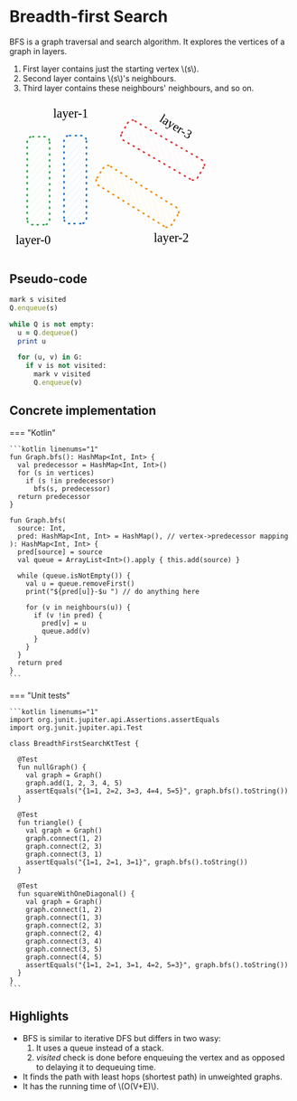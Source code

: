 # Breadth-first Search

BFS is a graph traversal and search algorithm. It explores the vertices of a graph in layers. 

1. First layer contains just the starting vertex \\(s\\).
2. Second layer contains \\(s\\)'s neighbours.
3. Third layer contains these neighbours' neighbours, and so on.

<svg version="1.1" xmlns="http://www.w3.org/2000/svg" viewBox="0 0 326.2095054362951 247.64291381835938" width="360">
  <g stroke-linecap="round" transform="translate(228.14291381835938 8.785659790039062) rotate(300.144952583692 18 70.57142639160156)"><path d="M2.4 2.08 C2.4 2.08, 2.4 2.08, 2.4 2.08 M2.4 2.08 C2.4 2.08, 2.4 2.08, 2.4 2.08 M-0.1 17.14 C4.56 11.79, 9.21 6.43, 14.34 0.54 M-0.1 17.14 C3.58 12.92, 7.25 8.69, 14.34 0.54 M0.04 29.18 C6.6 21.63, 13.17 14.08, 24.97 0.5 M0.04 29.18 C9.16 18.69, 18.28 8.2, 24.97 0.5 M0.17 41.22 C8.67 31.44, 17.18 21.66, 33.63 2.73 M0.17 41.22 C7.89 32.35, 15.6 23.47, 33.63 2.73 M0.3 53.26 C8.78 43.51, 17.26 33.75, 36.39 11.76 M0.3 53.26 C8.55 43.78, 16.79 34.3, 36.39 11.76 M0.44 65.31 C9.91 54.41, 19.39 43.51, 35.86 24.55 M0.44 65.31 C11.8 52.24, 23.15 39.17, 35.86 24.55 M-0.09 78.1 C9.96 66.54, 20.01 54.98, 36 36.59 M-0.09 78.1 C7.34 69.55, 14.78 61.01, 36 36.59 M0.05 90.14 C7.42 81.67, 14.78 73.19, 36.13 48.63 M0.05 90.14 C10.05 78.63, 20.05 67.13, 36.13 48.63 M0.18 102.18 C12.22 88.33, 24.27 74.47, 36.26 60.67 M0.18 102.18 C13.8 86.51, 27.43 70.84, 36.26 60.67 M0.31 114.22 C9.44 103.72, 18.57 93.22, 36.4 72.71 M0.31 114.22 C13.17 99.43, 26.03 84.64, 36.4 72.71 M0.45 126.26 C14.2 110.45, 27.94 94.63, 35.87 85.51 M0.45 126.26 C8.45 117.06, 16.45 107.86, 35.87 85.51 M1.24 137.55 C13.38 123.58, 25.53 109.6, 36.01 97.55 M1.24 137.55 C12.26 124.87, 23.28 112.19, 36.01 97.55 M9.24 140.54 C16.65 132.02, 24.05 123.5, 36.14 109.59 M9.24 140.54 C15.6 133.22, 21.96 125.91, 36.14 109.59 M19.22 141.26 C25.62 133.88, 32.03 126.51, 36.27 121.63 M19.22 141.26 C22.99 136.91, 26.77 132.56, 36.27 121.63 M30.5 140.47 C31.95 138.8, 33.4 137.13, 35.75 134.43 M30.5 140.47 C32.07 138.67, 33.63 136.87, 35.75 134.43" stroke="#fff5f5" stroke-width="1" fill="none"></path><path d="M9 0 C12.81 0, 16.62 0, 27 0 M27 0 C33 0, 36 3, 36 9 M36 9 C36 41.46, 36 73.93, 36 132.14 M36 132.14 C36 138.14, 33 141.14, 27 141.14 M27 141.14 C22.84 141.14, 18.67 141.14, 9 141.14 M9 141.14 C3 141.14, 0 138.14, 0 132.14 M0 132.14 C0 103.25, 0 74.35, 0 9 M0 9 C0 3, 3 0, 9 0" stroke="#e03131" stroke-width="2.5" fill="none" stroke-dasharray="1.5 8"></path></g><g stroke-linecap="round" transform="translate(187.42849731445312 82.92857360839844) rotate(301.89436790784623 18 70.57142639160156)"><path d="M2.4 2.08 C2.4 2.08, 2.4 2.08, 2.4 2.08 M2.4 2.08 C2.4 2.08, 2.4 2.08, 2.4 2.08 M-0.1 17.14 C2.89 13.71, 5.88 10.27, 14.34 0.54 M-0.1 17.14 C4.05 12.38, 8.19 7.61, 14.34 0.54 M0.04 29.18 C7.07 21.1, 14.1 13.01, 24.97 0.5 M0.04 29.18 C7.09 21.07, 14.15 12.95, 24.97 0.5 M0.17 41.22 C7.94 32.29, 15.7 23.36, 33.63 2.73 M0.17 41.22 C11.28 28.44, 22.39 15.66, 33.63 2.73 M0.3 53.26 C7.92 44.5, 15.54 35.74, 36.39 11.76 M0.3 53.26 C12.36 39.39, 24.42 25.52, 36.39 11.76 M0.44 65.31 C12.11 51.88, 23.78 38.45, 35.86 24.55 M0.44 65.31 C10.34 53.92, 20.24 42.53, 35.86 24.55 M-0.09 78.1 C7.5 69.37, 15.09 60.64, 36 36.59 M-0.09 78.1 C14.08 61.81, 28.24 45.52, 36 36.59 M0.05 90.14 C12.52 75.79, 25 61.44, 36.13 48.63 M0.05 90.14 C9.99 78.7, 19.93 67.27, 36.13 48.63 M0.18 102.18 C9.31 91.68, 18.43 81.19, 36.26 60.67 M0.18 102.18 C9.3 91.69, 18.42 81.2, 36.26 60.67 M0.31 114.22 C8.63 104.65, 16.95 95.08, 36.4 72.71 M0.31 114.22 C11.63 101.21, 22.95 88.19, 36.4 72.71 M0.45 126.26 C11.61 113.43, 22.77 100.59, 35.87 85.51 M0.45 126.26 C9.55 115.8, 18.64 105.33, 35.87 85.51 M1.24 137.55 C9.46 128.08, 17.69 118.62, 36.01 97.55 M1.24 137.55 C9.37 128.19, 17.5 118.84, 36.01 97.55 M9.24 140.54 C19.35 128.9, 29.47 117.27, 36.14 109.59 M9.24 140.54 C17.13 131.46, 25.02 122.39, 36.14 109.59 M19.22 141.26 C24.67 134.98, 30.13 128.7, 36.27 121.63 M19.22 141.26 C24.73 134.91, 30.25 128.56, 36.27 121.63 M30.5 140.47 C31.65 139.15, 32.79 137.83, 35.75 134.43 M30.5 140.47 C32.59 138.07, 34.67 135.67, 35.75 134.43" stroke="#fff9db" stroke-width="1" fill="none"></path><path d="M9 0 C15.48 0, 21.96 0, 27 0 M27 0 C33 0, 36 3, 36 9 M36 9 C36 44.17, 36 79.33, 36 132.14 M36 132.14 C36 138.14, 33 141.14, 27 141.14 M27 141.14 C22.15 141.14, 17.3 141.14, 9 141.14 M9 141.14 C3 141.14, 0 138.14, 0 132.14 M0 132.14 C0 83.35, 0 34.57, 0 9 M0 9 C0 3, 3 0, 9 0" stroke="#f08c00" stroke-width="2.5" fill="none" stroke-dasharray="1.5 8"></path></g><g stroke-linecap="round" transform="translate(87.57147216796875 56.07151794433594) rotate(0 18 70.57142639160156)"><path d="M2.4 2.08 C2.4 2.08, 2.4 2.08, 2.4 2.08 M2.4 2.08 C2.4 2.08, 2.4 2.08, 2.4 2.08 M-0.1 17.14 C2.89 13.71, 5.88 10.27, 14.34 0.54 M-0.1 17.14 C4.16 12.25, 8.41 7.36, 14.34 0.54 M0.04 29.18 C6.3 21.98, 12.55 14.79, 24.97 0.5 M0.04 29.18 C7.23 20.91, 14.42 12.64, 24.97 0.5 M0.17 41.22 C13.14 26.31, 26.1 11.39, 33.63 2.73 M0.17 41.22 C12.12 27.48, 24.07 13.73, 33.63 2.73 M0.3 53.26 C14.14 37.35, 27.97 21.44, 36.39 11.76 M0.3 53.26 C10.01 42.1, 19.71 30.94, 36.39 11.76 M0.44 65.31 C9.15 55.28, 17.87 45.25, 35.86 24.55 M0.44 65.31 C13.01 50.84, 25.58 36.38, 35.86 24.55 M-0.09 78.1 C13.16 62.86, 26.41 47.62, 36 36.59 M-0.09 78.1 C9.46 67.12, 19.01 56.13, 36 36.59 M0.05 90.14 C9.66 79.08, 19.27 68.03, 36.13 48.63 M0.05 90.14 C11.72 76.72, 23.39 63.29, 36.13 48.63 M0.18 102.18 C12.26 88.28, 24.35 74.38, 36.26 60.67 M0.18 102.18 C10.56 90.24, 20.94 78.3, 36.26 60.67 M0.31 114.22 C14 98.48, 27.69 82.73, 36.4 72.71 M0.31 114.22 C11.19 101.71, 22.07 89.19, 36.4 72.71 M0.45 126.26 C13.4 111.36, 26.35 96.46, 35.87 85.51 M0.45 126.26 C9.42 115.95, 18.39 105.63, 35.87 85.51 M1.24 137.55 C13.84 123.05, 26.45 108.55, 36.01 97.55 M1.24 137.55 C12.75 124.31, 24.26 111.07, 36.01 97.55 M9.24 140.54 C16.92 131.7, 24.6 122.86, 36.14 109.59 M9.24 140.54 C19.46 128.78, 29.67 117.03, 36.14 109.59 M19.22 141.26 C23.32 136.53, 27.42 131.81, 36.27 121.63 M19.22 141.26 C23.6 136.21, 27.98 131.17, 36.27 121.63 M30.5 140.47 C31.91 138.85, 33.31 137.23, 35.75 134.43 M30.5 140.47 C32.54 138.12, 34.58 135.77, 35.75 134.43" stroke="#e7f5ff" stroke-width="1" fill="none"></path><path d="M9 0 C14.52 0, 20.05 0, 27 0 M27 0 C33 0, 36 3, 36 9 M36 9 C36 53.92, 36 98.83, 36 132.14 M36 132.14 C36 138.14, 33 141.14, 27 141.14 M27 141.14 C19.99 141.14, 12.98 141.14, 9 141.14 M9 141.14 C3 141.14, 0 138.14, 0 132.14 M0 132.14 C0 102.85, 0 73.56, 0 9 M0 9 C0 3, 3 0, 9 0" stroke="#1971c2" stroke-width="2.5" fill="none" stroke-dasharray="1.5 8"></path></g><g stroke-linecap="round" transform="translate(28.42852783203125 57.785797119140625) rotate(0 18 70.57142639160156)"><path d="M2.4 2.08 C2.4 2.08, 2.4 2.08, 2.4 2.08 M2.4 2.08 C2.4 2.08, 2.4 2.08, 2.4 2.08 M-0.1 17.14 C5.58 10.62, 11.25 4.09, 14.34 0.54 M-0.1 17.14 C2.99 13.59, 6.08 10.03, 14.34 0.54 M0.04 29.18 C8.05 19.96, 16.07 10.74, 24.97 0.5 M0.04 29.18 C8.1 19.91, 16.15 10.65, 24.97 0.5 M0.17 41.22 C10.32 29.55, 20.46 17.88, 33.63 2.73 M0.17 41.22 C12.66 26.85, 25.16 12.48, 33.63 2.73 M0.3 53.26 C14.5 36.94, 28.69 20.61, 36.39 11.76 M0.3 53.26 C10.6 41.42, 20.9 29.57, 36.39 11.76 M0.44 65.31 C13.05 50.79, 25.67 36.28, 35.86 24.55 M0.44 65.31 C13.69 50.06, 26.94 34.82, 35.86 24.55 M-0.09 78.1 C7.44 69.44, 14.97 60.78, 36 36.59 M-0.09 78.1 C10.88 65.48, 21.85 52.86, 36 36.59 M0.05 90.14 C13.22 74.99, 26.39 59.83, 36.13 48.63 M0.05 90.14 C8.95 79.9, 17.85 69.66, 36.13 48.63 M0.18 102.18 C13.88 86.43, 27.58 70.67, 36.26 60.67 M0.18 102.18 C8.71 92.37, 17.23 82.57, 36.26 60.67 M0.31 114.22 C10.81 102.15, 21.3 90.08, 36.4 72.71 M0.31 114.22 C12.06 100.71, 23.81 87.19, 36.4 72.71 M0.45 126.26 C13.38 111.39, 26.31 96.51, 35.87 85.51 M0.45 126.26 C12.6 112.29, 24.75 98.31, 35.87 85.51 M1.24 137.55 C9.6 127.93, 17.97 118.3, 36.01 97.55 M1.24 137.55 C9.85 127.64, 18.47 117.72, 36.01 97.55 M9.24 140.54 C16.53 132.15, 23.81 123.77, 36.14 109.59 M9.24 140.54 C16.98 131.63, 24.72 122.73, 36.14 109.59 M19.22 141.26 C23.8 135.98, 28.38 130.71, 36.27 121.63 M19.22 141.26 C25.25 134.32, 31.28 127.37, 36.27 121.63 M30.5 140.47 C31.81 138.96, 33.12 137.45, 35.75 134.43 M30.5 140.47 C32.27 138.43, 34.04 136.39, 35.75 134.43" stroke="#ebfbee" stroke-width="1" fill="none"></path><path d="M9 0 C13.81 0, 18.61 0, 27 0 M27 0 C33 0, 36 3, 36 9 M36 9 C36 35.67, 36 62.35, 36 132.14 M36 132.14 C36 138.14, 33 141.14, 27 141.14 M27 141.14 C22.89 141.14, 18.77 141.14, 9 141.14 M9 141.14 C3 141.14, 0 138.14, 0 132.14 M0 132.14 C0 92.75, 0 53.35, 0 9 M0 9 C0 3, 3 0, 9 0" stroke="#2f9e44" stroke-width="2.5" fill="none" stroke-dasharray="1.5 8"></path></g><g stroke-linecap="round" transform="translate(35.64295959472656 123.9285888671875) rotate(0 8.28570556640625 8.285720825195312)"><path d="M16.57 8.29 C16.57 8.77, 16.53 9.25, 16.45 9.72 C16.36 10.2, 16.24 10.67, 16.07 11.12 C15.91 11.57, 15.7 12.01, 15.46 12.43 C15.22 12.84, 14.94 13.24, 14.63 13.61 C14.32 13.98, 13.98 14.32, 13.61 14.63 C13.24 14.94, 12.84 15.22, 12.43 15.46 C12.01 15.7, 11.57 15.91, 11.12 16.07 C10.67 16.24, 10.2 16.36, 9.72 16.45 C9.25 16.53, 8.77 16.57, 8.29 16.57 C7.81 16.57, 7.32 16.53, 6.85 16.45 C6.37 16.36, 5.9 16.24, 5.45 16.07 C5 15.91, 4.56 15.7, 4.14 15.46 C3.73 15.22, 3.33 14.94, 2.96 14.63 C2.59 14.32, 2.25 13.98, 1.94 13.61 C1.63 13.24, 1.35 12.84, 1.11 12.43 C0.87 12.01, 0.66 11.57, 0.5 11.12 C0.34 10.67, 0.21 10.2, 0.13 9.72 C0.04 9.25, 0 8.77, 0 8.29 C0 7.81, 0.04 7.32, 0.13 6.85 C0.21 6.37, 0.34 5.9, 0.5 5.45 C0.66 5, 0.87 4.56, 1.11 4.14 C1.35 3.73, 1.63 3.33, 1.94 2.96 C2.25 2.59, 2.59 2.25, 2.96 1.94 C3.33 1.63, 3.73 1.35, 4.14 1.11 C4.56 0.87, 5 0.66, 5.45 0.5 C5.9 0.34, 6.37 0.21, 6.85 0.13 C7.32 0.04, 7.81 0, 8.29 0 C8.77 0, 9.25 0.04, 9.72 0.13 C10.2 0.21, 10.67 0.34, 11.12 0.5 C11.57 0.66, 12.01 0.87, 12.43 1.11 C12.84 1.35, 13.24 1.63, 13.61 1.94 C13.98 2.25, 14.32 2.59, 14.63 2.96 C14.94 3.33, 15.22 3.73, 15.46 4.14 C15.7 4.56, 15.91 5, 16.07 5.45 C16.24 5.9, 16.36 6.37, 16.45 6.85 C16.53 7.32, 16.55 8.05, 16.57 8.29 C16.59 8.53, 16.59 8.05, 16.57 8.29" stroke="var(--md-code-fg-color)" stroke-width="2" fill="none"></path></g><g stroke-linecap="round" transform="translate(96.28570556640625 75.07148742675781) rotate(0 8.28570556640625 8.285720825195312)"><path d="M16.57 8.29 C16.57 8.77, 16.53 9.25, 16.45 9.72 C16.36 10.2, 16.24 10.67, 16.07 11.12 C15.91 11.57, 15.7 12.01, 15.46 12.43 C15.22 12.84, 14.94 13.24, 14.63 13.61 C14.32 13.98, 13.98 14.32, 13.61 14.63 C13.24 14.94, 12.84 15.22, 12.43 15.46 C12.01 15.7, 11.57 15.91, 11.12 16.07 C10.67 16.24, 10.2 16.36, 9.72 16.45 C9.25 16.53, 8.77 16.57, 8.29 16.57 C7.81 16.57, 7.32 16.53, 6.85 16.45 C6.37 16.36, 5.9 16.24, 5.45 16.07 C5 15.91, 4.56 15.7, 4.14 15.46 C3.73 15.22, 3.33 14.94, 2.96 14.63 C2.59 14.32, 2.25 13.98, 1.94 13.61 C1.63 13.24, 1.35 12.84, 1.11 12.43 C0.87 12.01, 0.66 11.57, 0.5 11.12 C0.34 10.67, 0.21 10.2, 0.13 9.72 C0.04 9.25, 0 8.77, 0 8.29 C0 7.81, 0.04 7.32, 0.13 6.85 C0.21 6.37, 0.34 5.9, 0.5 5.45 C0.66 5, 0.87 4.56, 1.11 4.14 C1.35 3.73, 1.63 3.33, 1.94 2.96 C2.25 2.59, 2.59 2.25, 2.96 1.94 C3.33 1.63, 3.73 1.35, 4.14 1.11 C4.56 0.87, 5 0.66, 5.45 0.5 C5.9 0.34, 6.37 0.21, 6.85 0.13 C7.32 0.04, 7.81 0, 8.29 0 C8.77 0, 9.25 0.04, 9.72 0.13 C10.2 0.21, 10.67 0.34, 11.12 0.5 C11.57 0.66, 12.01 0.87, 12.43 1.11 C12.84 1.35, 13.24 1.63, 13.61 1.94 C13.98 2.25, 14.32 2.59, 14.63 2.96 C14.94 3.33, 15.22 3.73, 15.46 4.14 C15.7 4.56, 15.91 5, 16.07 5.45 C16.24 5.9, 16.36 6.37, 16.45 6.85 C16.53 7.32, 16.55 8.05, 16.57 8.29 C16.59 8.53, 16.59 8.05, 16.57 8.29" stroke="var(--md-code-fg-color)" stroke-width="2" fill="none"></path></g><g stroke-linecap="round" transform="translate(95.142822265625 168.35719299316406) rotate(0 8.28570556640625 8.285720825195312)"><path d="M16.57 8.29 C16.57 8.77, 16.53 9.25, 16.45 9.72 C16.36 10.2, 16.24 10.67, 16.07 11.12 C15.91 11.57, 15.7 12.01, 15.46 12.43 C15.22 12.84, 14.94 13.24, 14.63 13.61 C14.32 13.98, 13.98 14.32, 13.61 14.63 C13.24 14.94, 12.84 15.22, 12.43 15.46 C12.01 15.7, 11.57 15.91, 11.12 16.07 C10.67 16.24, 10.2 16.36, 9.72 16.45 C9.25 16.53, 8.77 16.57, 8.29 16.57 C7.81 16.57, 7.32 16.53, 6.85 16.45 C6.37 16.36, 5.9 16.24, 5.45 16.07 C5 15.91, 4.56 15.7, 4.14 15.46 C3.73 15.22, 3.33 14.94, 2.96 14.63 C2.59 14.32, 2.25 13.98, 1.94 13.61 C1.63 13.24, 1.35 12.84, 1.11 12.43 C0.87 12.01, 0.66 11.57, 0.5 11.12 C0.34 10.67, 0.21 10.2, 0.13 9.72 C0.04 9.25, 0 8.77, 0 8.29 C0 7.81, 0.04 7.32, 0.13 6.85 C0.21 6.37, 0.34 5.9, 0.5 5.45 C0.66 5, 0.87 4.56, 1.11 4.14 C1.35 3.73, 1.63 3.33, 1.94 2.96 C2.25 2.59, 2.59 2.25, 2.96 1.94 C3.33 1.63, 3.73 1.35, 4.14 1.11 C4.56 0.87, 5 0.66, 5.45 0.5 C5.9 0.34, 6.37 0.21, 6.85 0.13 C7.32 0.04, 7.81 0, 8.29 0 C8.77 0, 9.25 0.04, 9.72 0.13 C10.2 0.21, 10.67 0.34, 11.12 0.5 C11.57 0.66, 12.01 0.87, 12.43 1.11 C12.84 1.35, 13.24 1.63, 13.61 1.94 C13.98 2.25, 14.32 2.59, 14.63 2.96 C14.94 3.33, 15.22 3.73, 15.46 4.14 C15.7 4.56, 15.91 5, 16.07 5.45 C16.24 5.9, 16.36 6.37, 16.45 6.85 C16.53 7.32, 16.55 8.05, 16.57 8.29 C16.59 8.53, 16.59 8.05, 16.57 8.29" stroke="var(--md-code-fg-color)" stroke-width="2" fill="none"></path></g><g stroke-linecap="round" transform="translate(166.82147979736328 125.71429443359375) rotate(0 8.28570556640625 8.285720825195312)"><path d="M16.57 8.29 C16.57 8.77, 16.53 9.25, 16.45 9.72 C16.36 10.2, 16.24 10.67, 16.07 11.12 C15.91 11.57, 15.7 12.01, 15.46 12.43 C15.22 12.84, 14.94 13.24, 14.63 13.61 C14.32 13.98, 13.98 14.32, 13.61 14.63 C13.24 14.94, 12.84 15.22, 12.43 15.46 C12.01 15.7, 11.57 15.91, 11.12 16.07 C10.67 16.24, 10.2 16.36, 9.72 16.45 C9.25 16.53, 8.77 16.57, 8.29 16.57 C7.81 16.57, 7.32 16.53, 6.85 16.45 C6.37 16.36, 5.9 16.24, 5.45 16.07 C5 15.91, 4.56 15.7, 4.14 15.46 C3.73 15.22, 3.33 14.94, 2.96 14.63 C2.59 14.32, 2.25 13.98, 1.94 13.61 C1.63 13.24, 1.35 12.84, 1.11 12.43 C0.87 12.01, 0.66 11.57, 0.5 11.12 C0.34 10.67, 0.21 10.2, 0.13 9.72 C0.04 9.25, 0 8.77, 0 8.29 C0 7.81, 0.04 7.32, 0.13 6.85 C0.21 6.37, 0.34 5.9, 0.5 5.45 C0.66 5, 0.87 4.56, 1.11 4.14 C1.35 3.73, 1.63 3.33, 1.94 2.96 C2.25 2.59, 2.59 2.25, 2.96 1.94 C3.33 1.63, 3.73 1.35, 4.14 1.11 C4.56 0.87, 5 0.66, 5.45 0.5 C5.9 0.34, 6.37 0.21, 6.85 0.13 C7.32 0.04, 7.81 0, 8.29 0 C8.77 0, 9.25 0.04, 9.72 0.13 C10.2 0.21, 10.67 0.34, 11.12 0.5 C11.57 0.66, 12.01 0.87, 12.43 1.11 C12.84 1.35, 13.24 1.63, 13.61 1.94 C13.98 2.25, 14.32 2.59, 14.63 2.96 C14.94 3.33, 15.22 3.73, 15.46 4.14 C15.7 4.56, 15.91 5, 16.07 5.45 C16.24 5.9, 16.36 6.37, 16.45 6.85 C16.53 7.32, 16.55 8.05, 16.57 8.29 C16.59 8.53, 16.59 8.05, 16.57 8.29" stroke="var(--md-code-fg-color)" stroke-width="2" fill="none"></path></g><g stroke-linecap="round" transform="translate(234.32128143310547 69.42857360839844) rotate(0 8.28570556640625 8.285720825195312)"><path d="M16.57 8.29 C16.57 8.77, 16.53 9.25, 16.45 9.72 C16.36 10.2, 16.24 10.67, 16.07 11.12 C15.91 11.57, 15.7 12.01, 15.46 12.43 C15.22 12.84, 14.94 13.24, 14.63 13.61 C14.32 13.98, 13.98 14.32, 13.61 14.63 C13.24 14.94, 12.84 15.22, 12.43 15.46 C12.01 15.7, 11.57 15.91, 11.12 16.07 C10.67 16.24, 10.2 16.36, 9.72 16.45 C9.25 16.53, 8.77 16.57, 8.29 16.57 C7.81 16.57, 7.32 16.53, 6.85 16.45 C6.37 16.36, 5.9 16.24, 5.45 16.07 C5 15.91, 4.56 15.7, 4.14 15.46 C3.73 15.22, 3.33 14.94, 2.96 14.63 C2.59 14.32, 2.25 13.98, 1.94 13.61 C1.63 13.24, 1.35 12.84, 1.11 12.43 C0.87 12.01, 0.66 11.57, 0.5 11.12 C0.34 10.67, 0.21 10.2, 0.13 9.72 C0.04 9.25, 0 8.77, 0 8.29 C0 7.81, 0.04 7.32, 0.13 6.85 C0.21 6.37, 0.34 5.9, 0.5 5.45 C0.66 5, 0.87 4.56, 1.11 4.14 C1.35 3.73, 1.63 3.33, 1.94 2.96 C2.25 2.59, 2.59 2.25, 2.96 1.94 C3.33 1.63, 3.73 1.35, 4.14 1.11 C4.56 0.87, 5 0.66, 5.45 0.5 C5.9 0.34, 6.37 0.21, 6.85 0.13 C7.32 0.04, 7.81 0, 8.29 0 C8.77 0, 9.25 0.04, 9.72 0.13 C10.2 0.21, 10.67 0.34, 11.12 0.5 C11.57 0.66, 12.01 0.87, 12.43 1.11 C12.84 1.35, 13.24 1.63, 13.61 1.94 C13.98 2.25, 14.32 2.59, 14.63 2.96 C14.94 3.33, 15.22 3.73, 15.46 4.14 C15.7 4.56, 15.91 5, 16.07 5.45 C16.24 5.9, 16.36 6.37, 16.45 6.85 C16.53 7.32, 16.55 8.05, 16.57 8.29 C16.59 8.53, 16.59 8.05, 16.57 8.29" stroke="var(--md-code-fg-color)" stroke-width="2" fill="none"></path></g><g stroke-linecap="round" transform="translate(232.0355453491211 167.85719299316406) rotate(0 8.28570556640625 8.285720825195312)"><path d="M16.57 8.29 C16.57 8.77, 16.53 9.25, 16.45 9.72 C16.36 10.2, 16.24 10.67, 16.07 11.12 C15.91 11.57, 15.7 12.01, 15.46 12.43 C15.22 12.84, 14.94 13.24, 14.63 13.61 C14.32 13.98, 13.98 14.32, 13.61 14.63 C13.24 14.94, 12.84 15.22, 12.43 15.46 C12.01 15.7, 11.57 15.91, 11.12 16.07 C10.67 16.24, 10.2 16.36, 9.72 16.45 C9.25 16.53, 8.77 16.57, 8.29 16.57 C7.81 16.57, 7.32 16.53, 6.85 16.45 C6.37 16.36, 5.9 16.24, 5.45 16.07 C5 15.91, 4.56 15.7, 4.14 15.46 C3.73 15.22, 3.33 14.94, 2.96 14.63 C2.59 14.32, 2.25 13.98, 1.94 13.61 C1.63 13.24, 1.35 12.84, 1.11 12.43 C0.87 12.01, 0.66 11.57, 0.5 11.12 C0.34 10.67, 0.21 10.2, 0.13 9.72 C0.04 9.25, 0 8.77, 0 8.29 C0 7.81, 0.04 7.32, 0.13 6.85 C0.21 6.37, 0.34 5.9, 0.5 5.45 C0.66 5, 0.87 4.56, 1.11 4.14 C1.35 3.73, 1.63 3.33, 1.94 2.96 C2.25 2.59, 2.59 2.25, 2.96 1.94 C3.33 1.63, 3.73 1.35, 4.14 1.11 C4.56 0.87, 5 0.66, 5.45 0.5 C5.9 0.34, 6.37 0.21, 6.85 0.13 C7.32 0.04, 7.81 0, 8.29 0 C8.77 0, 9.25 0.04, 9.72 0.13 C10.2 0.21, 10.67 0.34, 11.12 0.5 C11.57 0.66, 12.01 0.87, 12.43 1.11 C12.84 1.35, 13.24 1.63, 13.61 1.94 C13.98 2.25, 14.32 2.59, 14.63 2.96 C14.94 3.33, 15.22 3.73, 15.46 4.14 C15.7 4.56, 15.91 5, 16.07 5.45 C16.24 5.9, 16.36 6.37, 16.45 6.85 C16.53 7.32, 16.55 8.05, 16.57 8.29 C16.59 8.53, 16.59 8.05, 16.57 8.29" stroke="var(--md-code-fg-color)" stroke-width="2" fill="none"></path></g><g stroke-linecap="round"><g transform="translate(55.14288330078125 121.21438598632812) rotate(0 18.285720825195312 -14)"><path d="M0 0 C6.1 -4.67, 30.48 -23.33, 36.57 -28 M0 0 C6.1 -4.67, 30.48 -23.33, 36.57 -28" stroke="var(--md-code-fg-color)" stroke-width="2" fill="none"></path></g></g><mask></mask><g stroke-linecap="round"><g transform="translate(56.285736083984375 141.21438598632812) rotate(0 17.142852783203125 12.5714111328125)"><path d="M0 0 C5.71 4.19, 28.57 20.95, 34.29 25.14 M0 0 C5.71 4.19, 28.57 20.95, 34.29 25.14" stroke="var(--md-code-fg-color)" stroke-width="2" fill="none"></path></g></g><mask></mask><g stroke-linecap="round"><g transform="translate(118.402831168646 92.26369800756893) rotate(0 21.72323014522459 15.81064235788459)"><path d="M0 0 C7.24 5.27, 36.21 26.35, 43.45 31.62 M0 0 C7.24 5.27, 36.21 26.35, 43.45 31.62" stroke="var(--md-code-fg-color)" stroke-width="2" fill="none"></path></g></g><mask></mask><g stroke-linecap="round"><g transform="translate(118.73658448864342 172.0858999277039) rotate(0 21.016190430933307 -14.01308201990335)"><path d="M0 0 C7.01 -4.67, 35.03 -23.36, 42.03 -28.03 M0 0 C7.01 -4.67, 35.03 -23.36, 42.03 -28.03" stroke="var(--md-code-fg-color)" stroke-width="2" fill="none"></path></g></g><mask></mask><g stroke-linecap="round"><g transform="translate(185.7132951685541 122.65363666120072) rotate(0 22.518392249803668 -17.74809780386238)"><path d="M0 0 C7.51 -5.92, 37.53 -29.58, 45.04 -35.5 M0 0 C7.51 -5.92, 37.53 -29.58, 45.04 -35.5" stroke="var(--md-code-fg-color)" stroke-width="2" fill="none"></path></g></g><mask></mask><g stroke-linecap="round"><g transform="translate(187.17295789525787 143.34252298136778) rotate(0 19.63706577619925 11.384969146821106)"><path d="M0 0 C6.55 3.79, 32.73 18.97, 39.27 22.77 M0 0 C6.55 3.79, 32.73 18.97, 39.27 22.77" stroke="var(--md-code-fg-color)" stroke-width="2" fill="none"></path></g></g><mask></mask><g stroke-linecap="round"><g transform="translate(241.83310962010654 92.0635065605259) rotate(0 -0.39142990755729556 33.72197813635516)"><path d="M0 0 C-0.13 11.24, -0.65 56.2, -0.78 67.44 M0 0 C-0.13 11.24, -0.65 56.2, -0.78 67.44" stroke="var(--md-code-fg-color)" stroke-width="2" fill="none"></path></g></g><mask></mask><g transform="translate(10 212.64291381835938) rotate(0 34.749969482421875 12.5)"><text x="0" y="17.52" font-family="Virgil, Segoe UI Emoji" font-size="20px" fill="var(--md-code-fg-color)" text-anchor="start" style="white-space: pre;" direction="ltr" dominant-baseline="alphabetic">layer-0</text></g><g transform="translate(70.25006103515625 10) rotate(0 30.579971313476562 12.5)"><text x="0" y="17.52" font-family="Virgil, Segoe UI Emoji" font-size="20px" fill="var(--md-code-fg-color)" text-anchor="start" style="white-space: pre;" direction="ltr" dominant-baseline="alphabetic">layer-1</text></g><g transform="translate(231.6785888671875 208.71432495117188) rotate(0 34.989967346191406 12.5)"><text x="0" y="17.52" font-family="Virgil, Segoe UI Emoji" font-size="20px" fill="var(--md-code-fg-color)" text-anchor="start" style="white-space: pre;" direction="ltr" dominant-baseline="alphabetic">layer-2</text></g><g transform="translate(237.392822265625 33.857177734375) rotate(31.761823465343664 34.679969787597656 12.5)"><text x="0" y="17.52" font-family="Virgil, Segoe UI Emoji" font-size="20px" fill="var(--md-code-fg-color)" text-anchor="start" style="white-space: pre;" direction="ltr" dominant-baseline="alphabetic">layer-3</text></g><g stroke-linecap="round"><g transform="translate(119.28573608398438 180.071533203125) rotate(0 52.28569030761719 -0.8571319580078125)"><path d="M0 0 C17.43 -0.29, 87.14 -1.43, 104.57 -1.71 M0 0 C17.43 -0.29, 87.14 -1.43, 104.57 -1.71" stroke="var(--md-code-fg-color)" stroke-width="2" fill="none"></path></g></g><mask></mask></svg>

## Pseudo-code

```ruby title="BFS(G, s)" linenums="1" hl_lines="1 2 10 11"
mark s visited
Q.enqueue(s)

while Q is not empty:
  u = Q.dequeue()
  print u

  for (u, v) in G:
    if v is not visited:
      mark v visited
      Q.enqueue(v)
```

## Concrete implementation

=== "Kotlin"

    ```kotlin linenums="1"
    fun Graph.bfs(): HashMap<Int, Int> {
      val predecessor = HashMap<Int, Int>()
      for (s in vertices)
        if (s !in predecessor)
          bfs(s, predecessor)
      return predecessor
    }

    fun Graph.bfs(
      source: Int,
      pred: HashMap<Int, Int> = HashMap(), // vertex->predecessor mapping
    ): HashMap<Int, Int> {
      pred[source] = source
      val queue = ArrayList<Int>().apply { this.add(source) }

      while (queue.isNotEmpty()) {
        val u = queue.removeFirst()
        print("${pred[u]}-$u ") // do anything here

        for (v in neighbours(u)) {
          if (v !in pred) {
            pred[v] = u
            queue.add(v)
          }
        }
      }
      return pred
    }
    ```


=== "Unit tests"

    ```kotlin linenums="1"
    import org.junit.jupiter.api.Assertions.assertEquals
    import org.junit.jupiter.api.Test

    class BreadthFirstSearchKtTest {

      @Test
      fun nullGraph() {
        val graph = Graph()
        graph.add(1, 2, 3, 4, 5)
        assertEquals("{1=1, 2=2, 3=3, 4=4, 5=5}", graph.bfs().toString())
      }

      @Test
      fun triangle() {
        val graph = Graph()
        graph.connect(1, 2)
        graph.connect(2, 3)
        graph.connect(3, 1)
        assertEquals("{1=1, 2=1, 3=1}", graph.bfs().toString())
      }

      @Test
      fun squareWithOneDiagonal() {
        val graph = Graph()
        graph.connect(1, 2)
        graph.connect(1, 3)
        graph.connect(2, 3)
        graph.connect(2, 4)
        graph.connect(3, 4)
        graph.connect(3, 5)
        graph.connect(4, 5)
        assertEquals("{1=1, 2=1, 3=1, 4=2, 5=3}", graph.bfs().toString())
      }
    }
    ```


## Highlights

* BFS is similar to iterative DFS but differs in two wasy:
    1. It uses a queue instead of a stack.
    2. *visited* check is done before enqueuing the vertex and as opposed to delaying it to dequeuing time.
* It finds the path with least hops (shortest path) in unweighted graphs.
* It has the running time of \\(O(V+E)\\).
